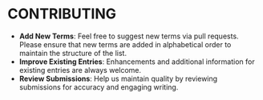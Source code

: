 # CONTRIBUTING

- **Add New Terms**: Feel free to suggest new terms via pull requests. Please ensure that new terms are added in alphabetical order to maintain the structure of the list.
- **Improve Existing Entries**: Enhancements and additional information for existing entries are always welcome.
- **Review Submissions**: Help us maintain quality by reviewing submissions for accuracy and engaging writing.
